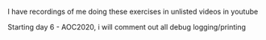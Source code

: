 I have recordings of me doing these exercises in unlisted videos in youtube

Starting day 6 - AOC2020, i will comment out all debug logging/printing
